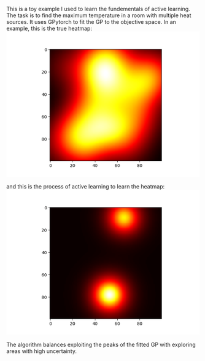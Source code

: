 This is a toy example I used to learn the fundementals of active learning. The task is to find the maximum temperature in a room with multiple heat sources. It uses GPytorch to fit the GP to the objective space. In an example, this is the true heatmap:
![Alt Text](True_heatmap.png)

and this is the process of active learning to learn the heatmap:
![Alt Text](heatmap_animation_2.gif) 

The algorithm balances exploiting the peaks of the fitted GP with exploring areas with high uncertainty.
